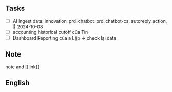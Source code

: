 
## Tasks

- [ ] AI ingest data: innovation_prd_chatbot_prd_chatbot-cs. autoreply_action, 📅 2024-10-08
- [ ] accounting  historical cutoff  của Tín 
- [ ] Dashboard Reporting của a Lập -> check lại data
## Note

note and [[link]]

## English
